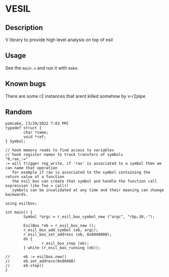 # VESIL

## Description

V library to provide high level analysis on top of esil

## Usage

See the `main.v` and run it with `make`.

## Known bugs

There are some r2 instances that arent killed somehow by v-r2pipe

## Random

```
paπcake, [3/29/2022 7:03 PM]
typedef struct {
        char *name;
        void *ref;
} Symbol;

// hook memory reads to find access to variables
// hook register names to track transfers of symbols
"0,rax,:="
:= will trigger reg_write, if 'rax' is associated to a symbol then we can name that operation
   for example if rax is associated to the symbol containing the return value of a function
   the esil box can create that symbol and handle the function call expression like foo = call()
   symbols can be invalidated at any time and their meaning can change backwards.

using esilbox;

int main() {
        Symbol *argc = r_esil_box_symbol_new ("argc", "rbp,10,-");

        EsilBox *eb = r_esil_box_new ();
        r_esil_box_add_symbol (eb, argc);
        r_esil_box_set_address (eb, 0x8048000);
        do {
                r_esil_box_step (eb);
        } white (r_esil_box_running (eb));

//      eb := esilbox.new()
//      eb.set_address(0x80488)
//      eb.step()
}
```
